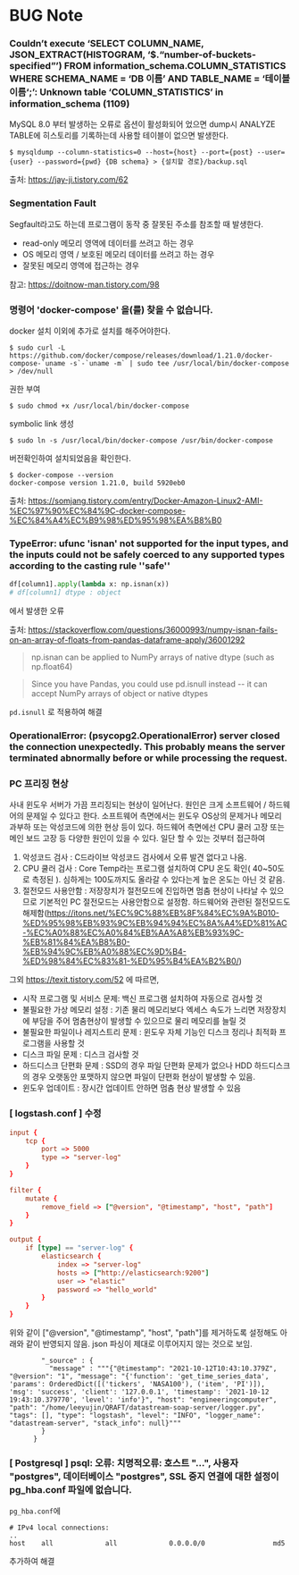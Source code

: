 # BUG Note

### Couldn’t execute ‘SELECT COLUMN_NAME, JSON_EXTRACT(HISTOGRAM, ‘$.“number-of-buckets-specified”’) FROM information_schema.COLUMN_STATISTICS WHERE SCHEMA_NAME = ‘DB 이름’ AND TABLE_NAME = ‘테이블 이름‘;’: Unknown table ‘COLUMN_STATISTICS’ in information_schema (1109)

MySQL 8.0 부터 발생하는 오류로 옵션이 활성화되어 었으면 dump시 ANALYZE TABLE에 히스토리를 기록하는데 사용할 테이블이 없으면 발생한다.

```console
$ mysqldump --column-statistics=0 --host={host} --port={post} --user={user} --password={pwd} {DB schema} > {설치할 경로}/backup.sql
``` 
출처: https://jay-ji.tistory.com/62

### Segmentation Fault
Segfault라고도 하는데 프로그램이 동작 중 잘못된 주소를 참조할 때 발생한다.
- read-only 메모리 영역에 데이터를 쓰려고 하는 경우
- OS 메모리 영역 / 보호된 메모리 데이터를 쓰려고 하는 경우
- 잘못된 메모리 영역에 접근하는 경우

참고: https://doitnow-man.tistory.com/98

### 명령어 'docker-compose' 을(를) 찾을 수 없습니다.
docker 설치 이외에 추가로 설치를 해주어야한다.
```console
$ sudo curl -L https://github.com/docker/compose/releases/download/1.21.0/docker-compose-`uname -s`-`uname -m` | sudo tee /usr/local/bin/docker-compose > /dev/null
```
권한 부여 
```console
$ sudo chmod +x /usr/local/bin/docker-compose
```
symbolic link 생성
```console
$ sudo ln -s /usr/local/bin/docker-compose /usr/bin/docker-compose
```
버전확인하여 설치되었음을 확인한다.
```console
$ docker-compose --version
docker-compose version 1.21.0, build 5920eb0
```

출처: https://somjang.tistory.com/entry/Docker-Amazon-Linux2-AMI-%EC%97%90%EC%84%9C-docker-compose-%EC%84%A4%EC%B9%98%ED%95%98%EA%B8%B0


### TypeError: ufunc 'isnan' not supported for the input types, and the inputs could not be safely coerced to any supported types according to the casting rule ''safe''
```python
df[column1].apply(lambda x: np.isnan(x))
# df[column1] dtype : object
```
에서 발생한 오류

출처: https://stackoverflow.com/questions/36000993/numpy-isnan-fails-on-an-array-of-floats-from-pandas-dataframe-apply/36001292 
> np.isnan can be applied to NumPy arrays of native dtype (such as np.float64)

> Since you have Pandas, you could use pd.isnull instead -- it can accept NumPy arrays of object or native dtypes

`pd.isnull` 로 적용하여 해결


### OperationalError: (psycopg2.OperationalError) server closed the connection unexpectedly. This probably means the server terminated abnormally before or while processing the request.

### PC 프리징 현상
사내 윈도우 서버가 가끔 프리징되는 현상이 일어난다. 원인은 크게 소프트웨어 / 하드웨어의 문제일 수 있다고 한다. 소프트웨어 측면에서는 윈도우 OS상의 문제거나 메모리 과부하 또는 악성코드에 의한 현상 등이 있다. 하드웨어 측면에선 CPU 쿨러 고장 또는 메인 보드 고장 등 다양한 원인이 있을 수 있다. 일단 할 수 있는 것부터 접근하여 
1. 악성코드 검사 : C드라이브 악성코드 검사에서 오류 발견 없다고 나옴.
2. CPU 쿨러 검사 : Core Temp라는 프로그램 설치하여 CPU 온도 확인( 40~50도로 측정된 ). 심하게는 100도까지도 올라갈 수 있다는게 높은 온도는 아닌 것 같음. 
3. 절전모드 사용안함 : 저장장치가 절전모드에 진입하면 멈춤 현상이 나타날 수 있으므로 기본적인 PC 절전모드는 사용안함으로 설정함. 하드웨어와 관련된 절전모드도 해제함(https://itons.net/%EC%9C%88%EB%8F%84%EC%9A%B010-%ED%95%98%EB%93%9C%EB%94%94%EC%8A%A4%ED%81%AC-%EC%A0%88%EC%A0%84%EB%AA%A8%EB%93%9C-%EB%81%84%EA%B8%B0-%EB%94%9C%EB%A0%88%EC%9D%B4-%ED%98%84%EC%83%81-%ED%95%B4%EA%B2%B0/)

그외 https://texit.tistory.com/52 에 따르면, 
- 시작 프로그램 및 서비스 문제: 백신 프로그램 설치하여 자동으로 검사할 것
- 불필요한 가상 메모리 설정 : 기존 물리 메모리보다 엑세스 속도가 느리면 저장장치에 부담을 주어 멈춤현상이 발생할 수 있으므로 물리 메모리를 늘릴 것
- 불필요한 파일이나 레지스트리 문제 :  윈도우 자체 기능인 디스크 정리나 최적화 프로그램을 사용할 것
- 디스크 파일 문제 : 디스크 검사할 것
- 하드디스크 단편화 문제 : SSD의 경우 파일 단편화 문제가 없으나 HDD 하드디스크의 경우 오랫동안 포맷하지 않으면 파일이 단편화 현상이 발생할 수 있음. 
- 윈도우 업데이트 : 장시간 업데이트 안하면 멈춤 현상 발생할 수 있음


### [ logstash.conf ] 수정

```logstash.conf
input {
	tcp {
		port => 5000
		type => "server-log"
	}
}

filter {
    mutate {
        remove_field => ["@version", "@timestamp", "host", "path"]
    }
}

output {
    if [type] == "server-log" {
        elasticsearch {
            index => "server-log"
            hosts => ["http://elasticsearch:9200"]
            user => "elastic"
            password => "hello_world"
        }
    }
}
```
위와 같이 ["@version", "@timestamp", "host", "path"]를 제거하도록 설정해도 아래와 같이 반영되지 않음. json 파싱이 제대로 이루어지지 않는 것으로 보임.

```
        "_source" : {
          "message" : """{"@timestamp": "2021-10-12T10:43:10.379Z", "@version": "1", "message": "{'function': 'get_time_series_data', 'params': OrderedDict([('tickers', 'NASA100'), ('item', 'PI')]), 'msg': 'success', 'client': '127.0.0.1', 'timestamp': '2021-10-12 19:43:10.379770', 'level': 'info'}", "host": "engineeringcomputer", "path": "/home/leeyujin/QRAFT/datastream-soap-server/logger.py", "tags": [], "type": "logstash", "level": "INFO", "logger_name": "datastream-server", "stack_info": null}"""
        }
      }
```

### [ Postgresql ] psql: 오류: 치명적오류:  호스트 "...", 사용자 "postgres", 데이터베이스 "postgres", SSL 중지 연결에 대한 설정이 pg_hba.conf 파일에 없습니다.
`pg_hba.conf`에 

```
# IPv4 local connections:
..
host    all             all             0.0.0.0/0                 md5
```
추가하여 해결